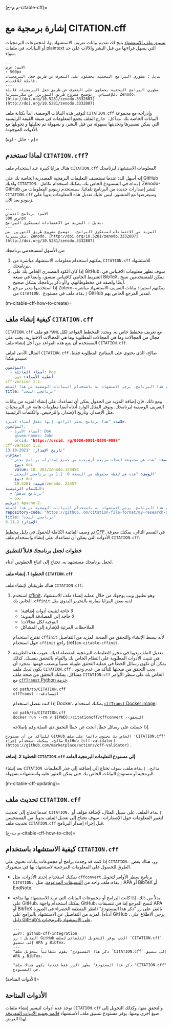 (م م-ح-citable-cff)=
# إشارة برمجية مع CITATION.cff

[تنسيق ملف الاستشهاد](https://citation-file-format.github.io) يتيح لك تقديم بيانات تعريف الاستشهاد بها، لمجموعات البرمجيات أو البيانات، في ملفات plaintext التي يسهل قراءتها من قبل البشر والآلات على حد سواء.

```{figure} ../../figures/recognition.jpg
---
الاسم: عرض
: 500px
بديل : مطوري البرامج البحثية يحصلون على التعرف عن طريق جعل البرمجيات قابلة للاقتباس.
---
مطوري البرامج البحثية يحصلون على التعرف عن طريق جعل البرمجيات قابلة للإقتباس. _توضيح مشروع طريق التورين_ من سكريبيريا. Zenodo. [http://doi.org/10.5281/zenodo.3332807] (http://doi.org/10.5281/zenodo.3332807)
```

لتوفير هذه البيانات الوصفية، ابدأ بكتابة ملف `CITATION.cff` وإدراجه مع مجموعة البيانات الخاصة بك. `متآكل. خارج` الملف يجمع المعلومات في صيغة القيمة الرئيسية التي يمكن تفسيرها وتحديثها بسهولة من قبل البشر، و بسهولة تم تحليلها و تحويلها مع الأدوات الموجودة.

(م - حاتل - لوه)=
## لماذا تستخدم `CITATION.cff`?

هناك مزايا كبيرة عند استخدام ملف `CITATION.cff` لمعلومات الاستشهاد لبرنامجك!

إنه أسهل لك: عندما تستضيف التعليمات البرمجية المصدرية الخاصة بك على GitHub ولديك `CITATION. إيقاف` في المستودع الخاص بك، يمكنك استخدام تكامل Zenodo-GitHub لنشر إصدارات جديدة من البرنامج تلقائيا. سيستخدم زينودو المعلومات من `CITATION.cff` وسيعرضها مع المنشور. ليس عليك تعديل هذه المعلومات يدوياً على زينودو بعد الآن.

```{figure} ../../figures/software-credit.jpg
---
الاسم: برنامج ائتمان
عرض 500px
بديل : المزيد من الاعتمادات لمبتكري البرامج.
---
المزيد من الائتمانات لمبتكري البرامج. _توضيح مشروع طريق التورين_ من سكريبيريا. Zenodo. [http://doi.org/10.5281/zenodo.3332807] (http://doi.org/10.5281/zenodo.3332807)
```

من الأسهل لمستخدمي برنامجك:
1. يمكنهم استخدام معلومات الاستشهاد مباشرة من `CITATION.cff` للاستشهاد ببرنامجك.
2. إذا كان الكود المصدري الخاص بك على GitHub، سوف تظهر معلومات الاقتباس في الشريط الجانبي كاقتباس منسق، وأيضا في صيغة BibTeX. يمكن للمستخدمين نسخ أيضًا ولصقه في مخطوطاتهم، و/أو ذكر برنامجك بشكل صحيح.
3. إذا استخدموا مدير مرجع Zotero، يمكنهم استيراد بيانات التعريف الاستشهاد مباشرة من `CITATION. إيقاف` ملف في مستودع GitHub لمدير المرجع الخاص بهم.

(m-citable-cff-how-to-create)=
## كيفية إنشاء ملف `CITATION.cff`

`CITATION.cff` هو ملف `YAML` مع تعريف مخطط خاص به. ويحدد المخطط القواعد لكل مجال من المجالات وما هي المجالات المطلوبة وما هي المجالات الاختيارية. يجب على المستخدم أن يتبع هذه القواعد من أجل إنشاء ملف `CITATION.cff`.

المثال الأدنى لملف `CITATION.cff` صالح، الذي يحتوي على المفاتيح المطلوبة فقط، سيبدو هكذا:

```yaml
المؤلفون:
  - أسماء العائلة: Doe
    أعطيت الأسماء: جون
cff-version 1.2.
رسالة: "إذا كنت تستخدم هذا البرنامج، يرجى الاستشهاد به باستخدام البيانات الوصفية من هذا الملف".
title: "برنامجي البحث"
```

ومع ذلك، فإن إضافة المزيد من الحقول يمكن أن تساعدك على إنشاء المزيد من بيانات التعريف الوصفية لبرنامجك. ويوفر المثال الوارد أدناه أيضا معلومات هامة عن البرمجيات مثل الإصدار، وتاريخ الإصدار، والترخيص، والكلمات الرئيسية.

```yaml
خلاصة: "هذا برنامج بحثي الرائع. إنها تفعل أشياء كثيرة.
المؤلفون:
  - أسماء الأسرة: Doe
    given-names: John
    orcid: "https://orcid. rg/0000-0001-8888-9999"
cff-version 1.2.
تاريخ الإصدار: "2021-10-13"
معرّفات:
  - الوصف: "هذه هي مجموعة لقطات سريعة أرشيفية من جميع إصدارات برنامج بحثي "
    نوع: doi
    value: 10. 281/zenodo.123456
  - الوصف: "هذه هي لقطة محفوظة من النسخة 0. 1.2 من برنامجي البحثي"
    نوع: doi
    قيمة: 10.5281/zenodo. 23457
الكلمات الرئيسية:
  - "برنامج مدهش"
  - بحث
ترخيص: Apache-2.
رسالة: "إذا كنت تستخدم هذا البرنامج، يرجى الاستشهاد به باستخدام البيانات الوصفية من هذا الملف."
repository-code: "https://github. om/citation-file-format/my-research-software"
title: "برنامجي البحث"
الإصدار: 0.11.2
```

تم وصف القائمة الكاملة للحقول في [دليل مخطط CFF](https://github.com/citation-file-format/citation-file-format/blob/main/schema-guide.md). في القسم التالي، يمكنك معرفة الأدوات التي يمكن أن تساعدك على إنشاء واستخدام ملف `CITATION.cff`.

### خطوات لجعل برنامجك قابلاً للتطبيق

لجعل برنامجك مستشهد به، تحتاج إلى اتباع الخطوتين أدناه.

#### الخطوة 1. إنشاء ملف `CITATION.cff`

هناك طريقتان لإنشاء ملف `CITATION.cff`.

1. استخدم [cffinit](https://citation-file-format.github.io/cff-initializer-javascript/)، وهو تطبيق ويب يوجهك من خلال عملية إنشاء ملف الاستشهاد الخاص بك. `cffinit` لديه بعض المزايا مقارنة بالتحرير اليدوي مثل

    - لا حاجة لتثبيت أدوات إضافية؛
    - لا حاجة إلى المصادقة اليدوية؛
    - التوجيه لكل مجالات؛
    - الملاحظات المرئية للإشارة إلى المشاكل.

    نقترح استخدام `cffinit` لأنه يبسط الإنشاء والتحقق من الصحة. لمزيد من التفاصيل حول استخدام `cffinit` راجع {ref}`cm-citable-cffinit`.

2. تعديل الملف يدويا في محرر التعليمات البرمجية المفضلة لديك. عيوب هذه الطريقة هي تثبيت الأدوات المطلوبة على النظام الخاص بك والقيام بالتحقق بنفسك. كذلك يمكن أن تكون رسائل الخطأ في عملية التحقق طويلة نسبياً ويصعب فهمها. بمجرد أن يكون لديك ملف `CITATION.cff` ، يجب التحقق من صحتها للتأكد من عدم وجود مشاكل. يمكنك التحقق من صحة ملف `CITATION.cff` الخاص بك على سطر الأوامر مع [`cffTranst` Python حزمة](https://pypi.org/project/cffconvert/).

    ```shell
    cd path/to/CITATION.cff
    cffTranst --المصادقة
    ```

    إذا كنت تفضل استخدام Docker، يمكنك استخدام [`cffTranst` Docker image](https://hub.docker.com/r/citationcff/cffconvert):

    ```shell
    cd path/to/CITATION.cff
    docker run --rm v ${PWD}:/citationcff/cffconvert --التحقق
    ```

    إذا حصلت على رسائل خطأ، ابحث عن خطأ التحقق ذي الصلة وقم بإصلاحه.

```{note}
للتأكد من أن مستودع GitHub الخاص بك يحتوي دائما على ملف 'CITATION.cff' صالح، يمكنك استخدام إجراء GitHub [cff-validator](https://github.com/marketplace/actions/cff-validator).
```

#### الخطوة 2. إضافة `CITATION.cff` إلى مستودع التعليمات البرمجية العامة

بعد إنشاء `CITATION صالح. إيقاف` ملف، سوف تحتاج إلى إضافته إلى جذر التعليمات البرمجية أو مستودع البيانات الخاص بك حتى يمكن العثور عليه واستشهاده بسهولة.

(m-citable-cff-updating)=
## تحديث ملف `CITATION.cff`

عندما تحتاج إلى تحديث `CITATION. إيقاف` الملف، على سبيل المثال، لإضافة مؤلف أو لتغيير المعلومات حول الإصدارات ، سوف تحتاج إلى تعديل الملف يدوياً. من المستحسن تحديث ملف `CITATION.cff` قبل إجراء إصدار البرنامج.

(م ت-ح-citable-cff-how-to-cite)=
## كيفية الاستشهاد باستخدام `CITATION.cff`

إذا كنت قد وجدت برامج أو مجموعات بيانات تحتوي على `CITATION. وو`، هناك بعض الطرق للحصول على المعلومات المرجعية لاستشهاد بها في منشورك.

- يمكنك استخدام إحدى الأدوات، مثل `cffconvert` برنامج سطر الأوامر لتحويل `CITATION. إيقاف` ملف واحد من [التنسيقات المدعومة](https://github.com/citation-file-format/cff-converter-python#supported-output-formats)، مثل APA أو BibTeX أو EndNote.

- بدلاً من ذلك، إذا كانت البرامج أو مجموعات البيانات التي تريد الاستشهاد بها متاحة على GitHub، يمكنك استخدام واجهة GitHub، لنسخ المرجع إما في تنسيقات APA أو BibTeX بالنقر على زر "ذكر هذا المستودع" (انظر المنطقة الخضراء في الصورة أدناه). لمزيد من التفاصيل عن الاستشهاد بالبرامج على GitHub ، يرجى الاطلاع على [دليل GitHub's على الاستشهاد بالبرمجيات](https://docs.github.com/en/repositories/managing-your-repositorys-settings-and-features/customizing-your-repository/about-citation-files).

  ```{figure} ../../figures/github-cff-integration.jpg
  ---
  الاسم: github-cff-integration
  البديل : زر GitHub الذي يوفر التحويل التلقائي لملف `CITATION.cff` إلى تنسيق APA و BibTex.
  ---
  "ذكر هذا المستودع" يقوم تلقائياً بتحويل ملف `CITATION.cff` إلى تنسيق APA و BibTex.
  ```

  ```{note}
  "ذكر هذا المستودع" يظهر الزر فقط عندما يكون هناك ملف "CITATION.cff" في المستودع.
  ```

(الأدوات المتاحة)=
## الأدوات المتاحة

توجد عدة أدوات لتيسير إنشاء ملفات `CITATION.cff` والتحقق منها، وكذلك التحويل إلى صيغ أخرى ومنها. يوفر مستودع تنسيق ملف الاستشهاد [قائمة بجميع الأدوات المعروفة](https://github.com/citation-file-format/citation-file-format#tools-to-work-with-citationcff-files-wrench) لهذا الغرض.
